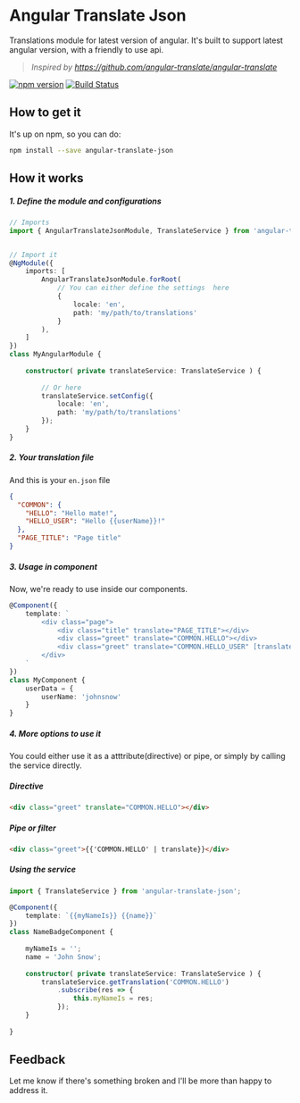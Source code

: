 # Angular Translate Json
Translations module for latest version of angular. It's built to support latest angular version, with a friendly to use api.

> *Inspired by https://github.com/angular-translate/angular-translate*

[![npm version](https://badge.fury.io/js/angular-translate-json.svg)](https://badge.fury.io/js/angular-translate-json) [![Build Status](https://travis-ci.org/cristianbote/angular-translate-json.svg?branch=master)](https://travis-ci.org/cristianbote/angular-translate-json)

## How to get it
It's up on npm, so you can do:
```bash
npm install --save angular-translate-json
```

## How it works

##### 1. Define the module and configurations
```typescript
// Imports
import { AngularTranslateJsonModule, TranslateService } from 'angular-translate-json';


// Import it
@NgModule({
    imports: [
        AngularTranslateJsonModule.forRoot(
            // You can either define the settings  here
            {
                locale: 'en',
                path: 'my/path/to/translations'
            }
        ),
    ]
})
class MyAngularModule {
    
    constructor( private translateService: TranslateService ) {
        
        // Or here
        translateService.setConfig({
            locale: 'en',
            path: 'my/path/to/translations'
        });
    }
}
```
##### 2. Your translation file
And this is your `en.json` file
```json
{
  "COMMON": {
    "HELLO": "Hello mate!",
    "HELLO_USER": "Hello {{userName}}!"
  },
  "PAGE_TITLE": "Page title"
}
```

##### 3. Usage in component
Now, we're ready to use inside our components.
```typescript
@Component({
    template: `
        <div class="page">
            <div class="title" translate="PAGE_TITLE"></div>
            <div class="greet" translate="COMMON.HELLO"></div>
            <div class="greet" translate="COMMON.HELLO_USER" [translateValues]="userData"></div>
        </div>
    `
})
class MyComponent {
    userData = {
        userName: 'johnsnow'        
    }
}
```

##### 4. More options to use it
You could either use it as a atttribute(directive) or pipe, or simply by calling the service directly.
##### Directive
```html
<div class="greet" translate="COMMON.HELLO"></div>
```
##### Pipe or filter
```html
<div class="greet">{{'COMMON.HELLO' | translate}}</div>
```
##### Using the service
```typescript
import { TranslateService } from 'angular-translate-json';

@Component({
    template: `{{myNameIs}} {{name}}`
})
class NameBadgeComponent {
    
    myNameIs = '';
    name = 'John Snow';
    
    constructor( private translateService: TranslateService ) {
        translateService.getTranslation('COMMON.HELLO')
            .subscribe(res => {
                this.myNameIs = res;
            });
    }
    
}
```

## Feedback
Let me know if there's something broken and I'll be more than happy to address it.